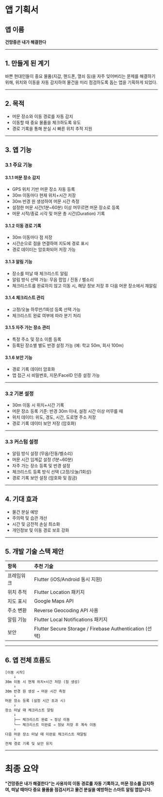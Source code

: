 
# 앱 기획서

## 앱 이름
**건망증은 내가 해결한다**

---

## 1. 만들게 된 계기
바쁜 현대인들이 중요 물품(지갑, 핸드폰, 열쇠 등)을 자주 잊어버리는 문제를 해결하기 위해, 위치와 이동을 자동 감지하여 물건을 미리 점검하도록 돕는 앱을 기획하게 되었다.

---

## 2. 목적
- 머문 장소와 이동 경로를 자동 감지
- 이동할 때 중요 물품을 체크하도록 유도
- 경로 기록을 통해 분실 시 빠른 위치 추적 지원

---

## 3. 앱 기능

### 3.1 주요 기능

#### 3.1.1 머문 장소 감지
- GPS 위치 기반 머문 장소 자동 등록
- 30m 이동마다 현재 위치+시간 저장
- 30m 반경 원 생성하여 머문 시간 측정
- 설정한 머문 시간(1분~60분) 이상 머무르면 머문 장소로 등록
- 머문 시작/종료 시각 및 머문 총 시간(Duration) 기록

#### 3.1.2 이동 경로 기록
- 30m 이동마다 점 저장
- 시간순으로 점을 연결하여 지도에 경로 표시
- 경로 데이터는 암호화되어 저장 가능

#### 3.1.3 알림 기능
- 장소를 떠날 때 체크리스트 알림
- 알림 방식 선택 가능: 무음 팝업 / 진동 / 벨소리
- 체크리스트를 완료하지 않고 이동 시, 해당 정보 저장 후 다음 머문 장소에서 재알림

#### 3.1.4 체크리스트 관리
- 고정/오늘 하루만/1회성 등록 선택 가능
- 체크리스트 완료 여부에 따라 분기 처리

#### 3.1.5 자주 가는 장소 관리
- 특정 주소 및 장소 이름 등록
- 등록된 장소별 별도 반경 설정 가능 (예: 학교 50m, 회사 100m)

#### 3.1.6 보안 기능
- 경로 기록 데이터 암호화
- 앱 접근 시 비밀번호, 지문/FaceID 인증 설정 가능

---

### 3.2 기본 설정

- 30m 이동 시 위치+시간 기록
- 머문 장소 등록 기준: 반경 30m 이내, 설정 시간 이상 머무를 때
- 위치 데이터: 위도, 경도, 시간, 도로명 주소 저장
- 경로 기록 데이터 보안 저장 (암호화)

---

### 3.3 커스텀 설정

- 알림 방식 설정 (무음/진동/벨소리)
- 머문 시간 임계값 설정 (1분~60분)
- 자주 가는 장소 등록 및 반경 설정
- 체크리스트 등록 방식 선택 (고정/오늘/1회성)
- 경로 기록 보안 설정 (암호화 및 잠금)

---

## 4. 기대 효과

- 물건 분실 예방
- 주의력 및 습관 개선
- 시간 및 금전적 손실 최소화
- 개인정보 및 이동 경로 보호 강화

---

## 5. 개발 기술 스택 제안

| 항목 | 추천 기술 |
|:---|:---|
| 프레임워크 | Flutter (iOS/Android 동시 지원) |
| 위치 추적 | Flutter Location 패키지 |
| 지도 표시 | Google Maps API |
| 주소 변환 | Reverse Geocoding API 사용 |
| 알림 기능 | Flutter Local Notifications 패키지 |
| 보안 | Flutter Secure Storage / Firebase Authentication (선택) |

---

## 6. 앱 전체 흐름도

```
[이동 시작] 
    ↓
30m 이동 시 현재 위치+시간 저장 (점 생성)
    ↓
30m 반경 원 생성 → 머문 시간 측정
    ↓
머문 장소 등록 (설정 시간 초과 시)
    ↓
장소 떠날 때 체크리스트 알림
    ↓
    ├── 체크리스트 완료 → 정상 이동
    └── 체크리스트 미완료 → 정보 저장 후 계속 이동
    ↓
다음 머문 장소 떠날 때 미완료 체크리스트 재알림
    ↓
전체 경로 기록 및 보안 유지
```

---

# 최종 요약
**"건망증은 내가 해결한다"는 사용자의 이동 경로를 자동 기록하고, 머문 장소를 감지하여, 떠날 때마다 중요 물품을 점검시키고 물건 분실을 예방하는 스마트 알림 앱입니다.**
